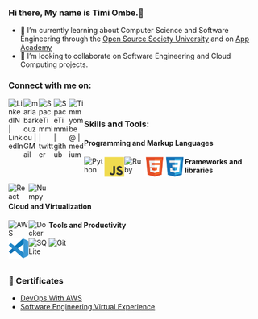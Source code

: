 ### Hi there, My name is Timi Ombe.👋

- 🌱 I’m currently learning about Computer Science and Software Engineering through the [Open Source Society University](https://github.com/ossu/computer-science) and on [App Academy](https://my.appacademy.io)
- 👯 I’m looking to collaborate on Software Engineering and Cloud Computing projects.

### Connect with me on: 

[<img align="left" alt="LinkedIN | LinkedIn" width="30px" src="https://camo.githubusercontent.com/c8a9c5b414cd812ad6a97a46c29af67239ddaeae08c41724ff7d945fb4c047e5/68747470733a2f2f6564656e742e6769746875622e696f2f537570657254696e7949636f6e732f696d616765732f7376672f6c696e6b6564696e2e737667" />][linkedin]
<a href="mailto:timmyombe@gmail.com"><img align="left" alt="mariabarkouzou | GMail" width="30px" src="https://camo.githubusercontent.com/4a3dd8d10a27c272fd04b2ce8ed1a130606f95ea6a76b5e19ce8b642faa18c27/68747470733a2f2f6564656e742e6769746875622e696f2f537570657254696e7949636f6e732f696d616765732f7376672f676d61696c2e737667" />
[<img align="left" alt="SpaceTimmi | twitter" width="30px"
src="https://www.vectorlogo.zone/logos/twitter/twitter-tile.svg" />][twitter]
[<img align="left" alt="SpaceTimmi | github" width="30px"
src="https://www.vectorlogo.zone/logos/github/github-icon.svg" />][github]
[<img align="left" alt="Timmyombe@ | medium" width="30px"
src="https://www.vectorlogo.zone/logos/medium/medium-icon.svg" />][medium]

  <br/>

  

### Skills and Tools:


  
#### Programming and Markup Languages
[<img align="left" alt="Python" width="40px" src="https://www.vectorlogo.zone/logos/python/python-icon.svg"/>][github]
[<img align="left" alt="JavaScript" width="40px" src="https://github.com/devicons/devicon/blob/master/icons/javascript/javascript-original.svg"/>][github]
[<img align="left" alt="Ruby" width="40px" src="https://www.vectorlogo.zone/logos/ruby-lang/ruby-lang-icon.svg"/>][github]
[<img align="left" alt="HTML5" width="40px" src="https://raw.githubusercontent.com/devicons/devicon/master/icons/html5/html5-original.svg"/>][github]
[<img align="left" alt="CSS" width="40px" src="https://raw.githubusercontent.com/devicons/devicon/master/icons/css3/css3-original.svg"/>][github]

#### Frameworks and libraries
[<img align='left' alt="React" width="40px" src="https://www.vectorlogo.zone/logos/reactjs/reactjs-icon.svg"/>][github]
[<img align="left" alt="Numpy" width="40px" src="https://www.vectorlogo.zone/logos/numpy/numpy-icon.svg"/>][github]
<br/>
#### Cloud and Virtualization
[<img align="left" alt="AWS" width="40px"  src="https://www.vectorlogo.zone/logos/amazon_aws/amazon_aws-icon.svg"/>][github]
[<img align="left" alt="Docker" width="40px" src="https://www.vectorlogo.zone/logos/docker/docker-icon.svg"/>][github]

#### Tools and Productivity

[<img align="left" alt="VS Code" src="https://raw.githubusercontent.com/devicons/devicon/2ae2a900d2f041da66e950e4d48052658d850630/icons/vscode/vscode-original.svg" width="40px"/>][github]
[<img align="left" alt="SQLite" width="40px" src="https://www.vectorlogo.zone/logos/sqlite/sqlite-icon.svg"/>][github]
[<img align="left" alt="Git" width="40px" src="https://www.vectorlogo.zone/logos/git-scm/git-scm-icon.svg"/>][github]

  
    
<br/>
<br/>
<br/>

 ### 📜 Certificates
  
- [DevOps With AWS](https://www.coursera.org/account/accomplishments/specialization/certificate/KGBS3T24MU7R)
- [Software Engineering Virtual Experience](https://forage-uploads-prod.s3.amazonaws.com/completion-certificates/J.P.%20Morgan/R5iK7HMxJGBgaSbvk_J.P.%20Morgan_ZasDhfRLTK4bpmbC9_1654976966382_completion_certificate.pdf)


    
 
  
  
  
[linkedin]: https://www.linkedin.com/in/timi-ombe-6174b8232/
[github]: https://github.com/SpaceTimmi
[twitter]: https://twitter.com/SpaceTimmi
[medium]: https://medium.com/@timmyombe


<!--
**SpaceTimmi/SpaceTimmi** is a ✨ _special_ ✨ repository because its `README.md` (this file) appears on your GitHub profile.

Here are some ideas to get you started:


- 🤔 I’m looking for help with ...
- 💬 Ask me about ...
- 📫 How to reach me: ...
- 😄 Pronouns: ...
- ⚡ Fun fact: ...
-->
